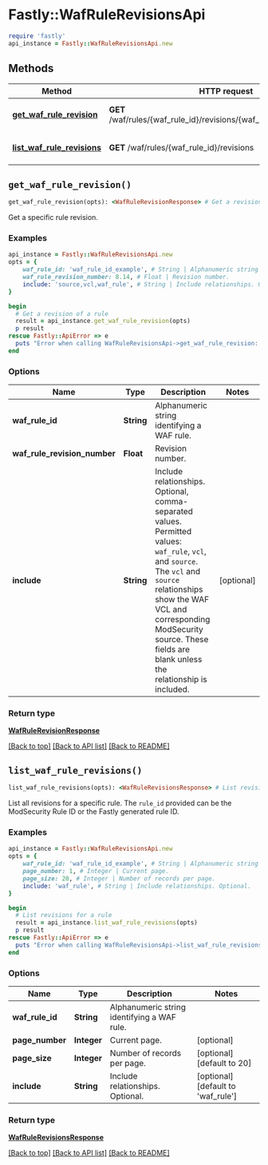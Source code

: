 # Fastly::WafRuleRevisionsApi


```ruby
require 'fastly'
api_instance = Fastly::WafRuleRevisionsApi.new
```

## Methods

| Method | HTTP request | Description |
| ------ | ------------ | ----------- |
| [**get_waf_rule_revision**](WafRuleRevisionsApi.md#get_waf_rule_revision) | **GET** /waf/rules/{waf_rule_id}/revisions/{waf_rule_revision_number} | Get a revision of a rule |
| [**list_waf_rule_revisions**](WafRuleRevisionsApi.md#list_waf_rule_revisions) | **GET** /waf/rules/{waf_rule_id}/revisions | List revisions for a rule |


## `get_waf_rule_revision()`

```ruby
get_waf_rule_revision(opts): <WafRuleRevisionResponse> # Get a revision of a rule
```

Get a specific rule revision.

### Examples

```ruby
api_instance = Fastly::WafRuleRevisionsApi.new
opts = {
    waf_rule_id: 'waf_rule_id_example', # String | Alphanumeric string identifying a WAF rule.
    waf_rule_revision_number: 8.14, # Float | Revision number.
    include: 'source,vcl,waf_rule', # String | Include relationships. Optional, comma-separated values. Permitted values: `waf_rule`, `vcl`, and `source`. The `vcl` and `source` relationships show the WAF VCL and corresponding ModSecurity source. These fields are blank unless the relationship is included. 
}

begin
  # Get a revision of a rule
  result = api_instance.get_waf_rule_revision(opts)
  p result
rescue Fastly::ApiError => e
  puts "Error when calling WafRuleRevisionsApi->get_waf_rule_revision: #{e}"
end
```

### Options

| Name | Type | Description | Notes |
| ---- | ---- | ----------- | ----- |
| **waf_rule_id** | **String** | Alphanumeric string identifying a WAF rule. |  |
| **waf_rule_revision_number** | **Float** | Revision number. |  |
| **include** | **String** | Include relationships. Optional, comma-separated values. Permitted values: `waf_rule`, `vcl`, and `source`. The `vcl` and `source` relationships show the WAF VCL and corresponding ModSecurity source. These fields are blank unless the relationship is included.  | [optional] |

### Return type

[**WafRuleRevisionResponse**](WafRuleRevisionResponse.md)

[[Back to top]](#) [[Back to API list]](../../README.md#endpoints)
[[Back to README]](../../README.md)
## `list_waf_rule_revisions()`

```ruby
list_waf_rule_revisions(opts): <WafRuleRevisionsResponse> # List revisions for a rule
```

List all revisions for a specific rule. The `rule_id` provided can be the ModSecurity Rule ID or the Fastly generated rule ID.

### Examples

```ruby
api_instance = Fastly::WafRuleRevisionsApi.new
opts = {
    waf_rule_id: 'waf_rule_id_example', # String | Alphanumeric string identifying a WAF rule.
    page_number: 1, # Integer | Current page.
    page_size: 20, # Integer | Number of records per page.
    include: 'waf_rule', # String | Include relationships. Optional.
}

begin
  # List revisions for a rule
  result = api_instance.list_waf_rule_revisions(opts)
  p result
rescue Fastly::ApiError => e
  puts "Error when calling WafRuleRevisionsApi->list_waf_rule_revisions: #{e}"
end
```

### Options

| Name | Type | Description | Notes |
| ---- | ---- | ----------- | ----- |
| **waf_rule_id** | **String** | Alphanumeric string identifying a WAF rule. |  |
| **page_number** | **Integer** | Current page. | [optional] |
| **page_size** | **Integer** | Number of records per page. | [optional][default to 20] |
| **include** | **String** | Include relationships. Optional. | [optional][default to &#39;waf_rule&#39;] |

### Return type

[**WafRuleRevisionsResponse**](WafRuleRevisionsResponse.md)

[[Back to top]](#) [[Back to API list]](../../README.md#endpoints)
[[Back to README]](../../README.md)
